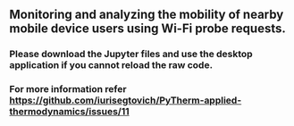 ## Monitoring and analyzing the mobility of nearby mobile device users using Wi-Fi probe requests.

### Please download the Jupyter files and use the desktop application if you cannot reload the raw code. 

### For more information refer https://github.com/iurisegtovich/PyTherm-applied-thermodynamics/issues/11
